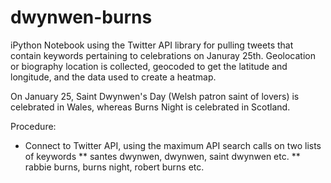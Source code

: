 # dwynwen-burns

iPython Notebook using the Twitter API library for pulling tweets that contain keywords pertaining to celebrations on Januray 25th. Geolocation or biography location is collected, geocoded to get the latitude and longitude, and the data used to create a heatmap.

On January 25, Saint Dwynwen's Day (Welsh patron saint of lovers) is celebrated in Wales, whereas Burns Night is celebrated in Scotland.

Procedure:
* Connect to Twitter API, using the maximum API search calls on two lists of keywords
** santes dwynwen, dwynwen, saint dwynwen etc.
** rabbie burns, burns night, robert burns etc.
